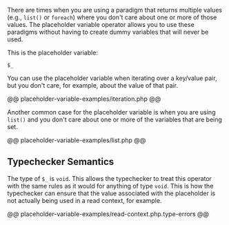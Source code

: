 There are times when you are using a paradigm that returns multiple values (e.g., `list()` or `foreach`) where you don't care about one or more of those values. The placeholder variable operator allows you to use these paradigms without having to create dummy variables that will never be used.

This is the placeholder variable:

```
$_
```

You can use the placeholder variable when iterating over a key/value pair, but you don't care, for example, about the value of that pair. 

@@ placeholder-variable-examples/iteration.php @@

Another common case for the placeholder variable is when you are using `list()` and you don't care about one or more of the variables that are being set.

@@ placeholder-variable-examples/list.php @@

## Typechecker Semantics

The type of `$_` is `void`. This allows the typechecker to treat this operator with the same rules as it would for anything of type `void`. This is how the typechecker can ensure that the value associated with the placeholder is not actually being used in a read context, for example.

@@ placeholder-variable-examples/read-context.php.type-errors @@

